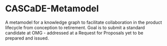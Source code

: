 # CASCaDE-Metamodel
A metamodel for a knowledge graph to facilitate collaboration in the product lifecycle from conception to retirement. Goal is to submit a standard candidate at OMG - addressed at a Request for Proposals yet to be prepared and issued. 
